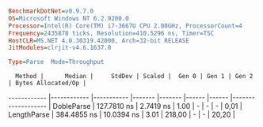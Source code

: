 ```ini

BenchmarkDotNet=v0.9.7.0
OS=Microsoft Windows NT 6.2.9200.0
Processor=Intel(R) Core(TM) i7-3667U CPU 2.00GHz, ProcessorCount=4
Frequency=2435878 ticks, Resolution=410.5296 ns, Timer=TSC
HostCLR=MS.NET 4.0.30319.42000, Arch=32-bit RELEASE
JitModules=clrjit-v4.6.1637.0

Type=Parse  Mode=Throughput  

```
      Method |      Median |     StdDev | Scaled |  Gen 0 | Gen 1 | Gen 2 | Bytes Allocated/Op |
------------ |------------ |----------- |------- |------- |------ |------ |------------------- |
  DobleParse | 127.7810 ns |  2.7419 ns |   1.00 |      - |     - |     - |               0,01 |
 LengthParse | 384.4855 ns | 10.0394 ns |   3.01 | 218,00 |     - |     - |              20,20 |
